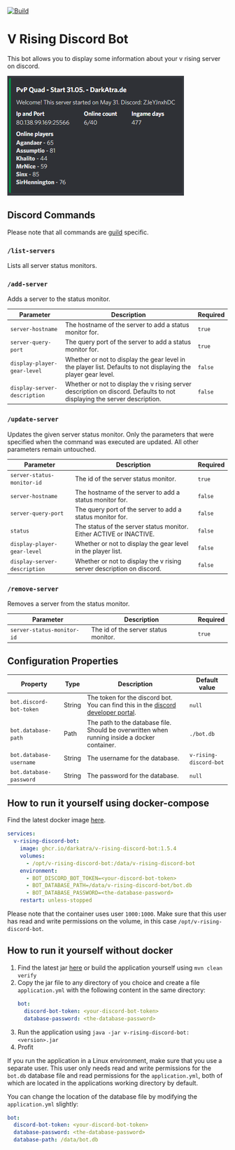 [![Build](https://github.com/DarkAtra/v-rising-discord-bot/actions/workflows/build.yml/badge.svg)](https://github.com/DarkAtra/v-rising-discord-bot/actions/workflows/build.yml)

# V Rising Discord Bot

This bot allows you to display some information about your v rising server on discord.

![Preview](./docs/preview.png)

## Discord Commands

Please note that all commands are [guild](https://discord.com/developers/docs/resources/guild) specific.

### `/list-servers`

Lists all server status monitors.

### `/add-server`

Adds a server to the status monitor.

| Parameter                    | Description                                                                                                              | Required |
|------------------------------|--------------------------------------------------------------------------------------------------------------------------|----------|
| `server-hostname`            | The hostname of the server to add a status monitor for.                                                                  | `true`   |
| `server-query-port`          | The query port of the server to add a status monitor for.                                                                | `true`   |
| `display-player-gear-level`  | Whether or not to display the gear level in the player list. Defaults to not displaying the player gear level.           | `false`  |
| `display-server-description` | Whether or not to display the v rising server description on discord. Defaults to not displaying the server description. | `false`  |

### `/update-server`

Updates the given server status monitor. Only the parameters that were specified when the command was executed are updated. All other parameters remain
untouched.

| Parameter                    | Description                                                           | Required |
|------------------------------|-----------------------------------------------------------------------|----------|
| `server-status-monitor-id`   | The id of the server status monitor.                                  | `true`   |
| `server-hostname`            | The hostname of the server to add a status monitor for.               | `false`  |
| `server-query-port`          | The query port of the server to add a status monitor for.             | `false`  |
| `status`                     | The status of the server status monitor. Either ACTIVE or INACTIVE.   | `false`  |
| `display-player-gear-level`  | Whether or not to display the gear level in the player list.          | `false`  |
| `display-server-description` | Whether or not to display the v rising server description on discord. | `false`  |

### `/remove-server`

Removes a server from the status monitor.

| Parameter                    | Description                                                           | Required |
|------------------------------|-----------------------------------------------------------------------|----------|
| `server-status-monitor-id`   | The id of the server status monitor.                                  | `true`   |

## Configuration Properties

| Property                        | Type    | Description                                                                                                                      | Default value          |
|---------------------------------|---------|----------------------------------------------------------------------------------------------------------------------------------|------------------------|
| `bot.discord-bot-token`         | String  | The token for the discord bot. You can find this in the [discord developer portal](https://discord.com/developers/applications). | `null`                 |
| `bot.database-path`             | Path    | The path to the database file. Should be overwritten when running inside a docker container.                                     | `./bot.db`             |
| `bot.database-username`         | String  | The username for the database.                                                                                                   | `v-rising-discord-bot` |
| `bot.database-password`         | String  | The password for the database.                                                                                                   | `null`                 |

## How to run it yourself using docker-compose

Find the latest docker image [here](https://github.com/DarkAtra/v-rising-discord-bot/pkgs/container/v-rising-discord-bot).

```yaml
services:
  v-rising-discord-bot:
    image: ghcr.io/darkatra/v-rising-discord-bot:1.5.4
    volumes:
      - /opt/v-rising-discord-bot:/data/v-rising-discord-bot
    environment:
      - BOT_DISCORD_BOT_TOKEN=<your-discord-bot-token>
      - BOT_DATABASE_PATH=/data/v-rising-discord-bot/bot.db
      - BOT_DATABASE_PASSWORD=<the-database-password>
    restart: unless-stopped
```

Please note that the container uses user `1000:1000`. Make sure that this user has read and write permissions on the volume, in this
case `/opt/v-rising-discord-bot`.

## How to run it yourself without docker

1. Find the latest jar [here](https://github.com/DarkAtra/v-rising-discord-bot/releases) or build the application yourself using `mvn clean verify`
2. Copy the jar file to any directory of you choice and create a file `application.yml` with the following content in the same directory:
   ```yaml
   bot:
     discord-bot-token: <your-discord-bot-token>
     database-password: <the-database-password>
   ```
3. Run the application using `java -jar v-rising-discord-bot:<version>.jar`
4. Profit

If you run the application in a Linux environment, make sure that you use a separate user.
This user only needs read and write permissions for the `bot.db` database file and read permissions for the `application.yml`, both of which are located in the
applications working directory by default.

You can change the location of the database file by modifying the `application.yml` slightly:

```yaml
bot:
  discord-bot-token: <your-discord-bot-token>
  database-password: <the-database-password>
  database-path: /data/bot.db
```

